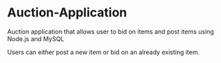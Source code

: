 # Auction-Application

Auction application that allows user to bid on items and post items using Node.js and MySQL

Users can either post a new item or bid on an already existing item.
